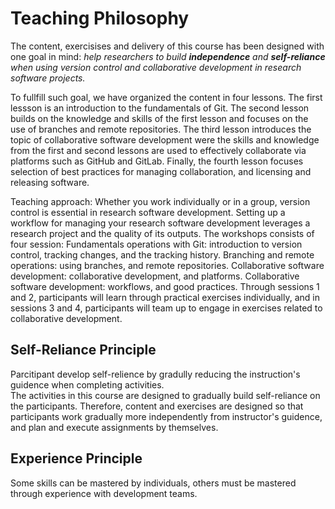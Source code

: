 # Teaching Philosophy

The content, exercisises and delivery of this course has been designed with one goal in mind:
*help researchers to build **independence** and **self-reliance** when using version control and collaborative development in research software projects.*  

To fullfill such goal, we have organized the content in four lessons. The first lessson is an introduction to the fundamentals of Git. The second lesson builds on the knowledge and skills of the first lesson and focuses on the use of branches and remote repositories. The third lesson introduces the topic of collaborative software development were the skills and knowledge from the first and second lessons are used to effectively collaborate via platforms such as GitHub and GitLab. Finally, the fourth lesson focuses selection of best practices for managing collaboration, and licensing and releasing software. 

Teaching approach:
Whether you work individually or in a group, version control is essential in research software development. Setting up a workflow for managing your research software development leverages a research project and the quality of its outputs.
The workshops consists of four session:
Fundamentals operations with Git: introduction to version control, tracking changes, and the tracking history.
Branching and remote operations: using branches, and remote repositories.
Collaborative software development: collaborative development, and platforms.
Collaborative software development: workflows, and good practices.
Through sessions 1 and 2, participants will learn through practical exercises individually, and in sessions 3 and 4, participants will team up to engage in exercises related to collaborative development. 

## Self-Reliance Principle

Parcitipant develop self-relience by gradully reducing the instruction's guidence when completing activities.    
The activities in this course are designed to gradually build self-reliance on the participants. Therefore, content and exercises are designed so that participants work gradually more independently from instructor's guidence, and plan and execute assignments by themselves.


## Experience Principle

Some skills can be mastered by individuals, others must be mastered through experience with development teams. 


